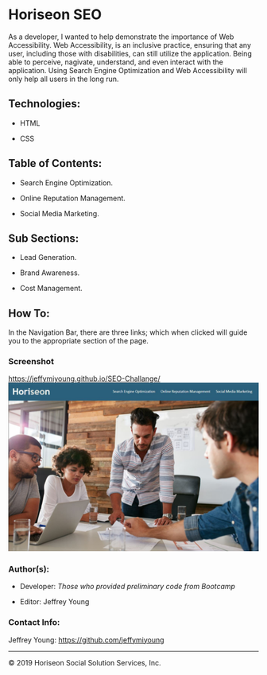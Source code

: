 # Horiseon SEO

As a developer, I wanted to help demonstrate the importance of Web Accessibility. Web Accessibility, is an inclusive practice, ensuring that any user, including those with disabilities, can still utilize the application. Being able to perceive, nagivate, understand, and even interact with the application. Using Search Engine Optimization and Web Accessibility will only help all users in the long run.

## Technologies: 

* HTML

* CSS

## Table of Contents: 

* Search Engine Optimization.

* Online Reputation Management.

* Social Media Marketing.

## Sub Sections:

* Lead Generation.

* Brand Awareness.
 
* Cost Management.

## How To:
In the Navigation Bar, there are three links; which when clicked will guide you to the appropriate section of the page.

### Screenshot
https://jeffymiyoung.github.io/SEO-Challange/
![This is the homepage for the Horiseon SEO Web Application](./assets/images/Screenshot.JPG)

### Author(s):

* Developer: *Those who provided preliminary code from Bootcamp*

* Editor: Jeffrey Young

### Contact Info:

Jeffrey Young: https://github.com/jeffymiyoung

---
&copy; 2019 Horiseon Social Solution Services, Inc.